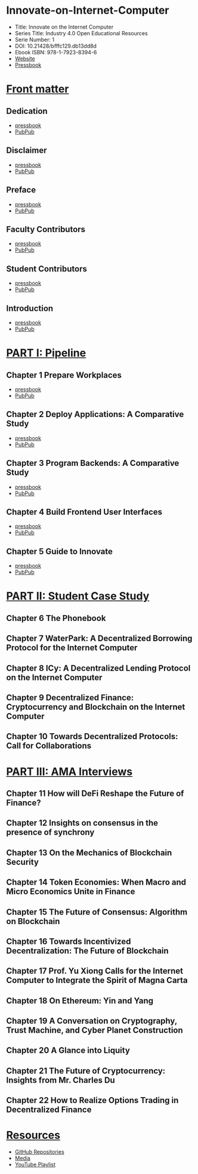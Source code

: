 # Innovate-on-Internet-Computer

- Title: Innovate on the Internet Computer 
- Series Title: Industry 4.0 Open Educational Resources 
- Serie Number: 1
- DOI: 10.21428/bfffc129.db13dd8d
- Ebook ISBN: 978-1-7923-8394-6
- [Website](https://ic.pubpub.org/)
- [Pressbook](https://sunshine1.pressbooks.com/)

# [Front matter](https://github.com/SciEcon/Innovate-on-Internet-Computer/tree/main/FrontMatter) 

## Dedication
- [pressbook](https://sunshine1.pressbooks.com/front-matter/dedication/)
- [PubPub](https://ic.pubpub.org/pub/n5rcrrso)
## Disclaimer
- [pressbook](https://sunshine1.pressbooks.com/front-matter/disclaimer/)
- [PubPub](https://ic.pubpub.org/pub/9p88x495)
## Preface
- [pressbook](https://sunshine1.pressbooks.com/front-matter/preface/)
- [PubPub](https://ic.pubpub.org/pub/5ctqc64q)
## Faculty Contributors
- [pressbook](https://sunshine1.pressbooks.com/front-matter/faculty-contributors/)
- [PubPub](https://ic.pubpub.org/pub/wffg67su)
## Student Contributors
- [pressbook](https://sunshine1.pressbooks.com/front-matter/student-contributors/)
- [PubPub](https://ic.pubpub.org/pub/e95vji3s)
## Introduction
- [pressbook](https://sunshine1.pressbooks.com/front-matter/introduction/)
- [PubPub](https://ic.pubpub.org/pub/g4dcgpv7)

# [PART I: Pipeline](https://github.com/SciEcon/Innovate-on-Internet-Computer/tree/main/Part%20I)
## Chapter 1 Prepare Workplaces
- [pressbook](https://sunshine1.pressbooks.com/chapter/__unknown__/)
- [PubPub](https://ic.pubpub.org/pub/b5vh5wh7)
## Chapter 2 Deploy Applications: A Comparative Study
- [pressbook](https://sunshine1.pressbooks.com/chapter/__unknown__-2/)
- [PubPub](https://ic.pubpub.org/pub/6b9ofxo2)
## Chapter 3 Program Backends: A Comparative Study
- [pressbook](https://sunshine1.pressbooks.com/chapter/__unknown__-3/)
- [PubPub](https://ic.pubpub.org/pub/cyxdrf1v)
## Chapter 4 Build Frontend User Interfaces
- [pressbook](https://sunshine1.pressbooks.com/chapter/__unknown__-4/)
- [PubPub](https://ic.pubpub.org/pub/fjw0w7ro)
## Chapter 5 Guide to Innovate
- [pressbook](https://sunshine1.pressbooks.com/chapter/__unknown__-5/)
- [PubPub](https://ic.pubpub.org/pub/m4tuyovh)
# [PART II: Student Case Study](https://github.com/SciEcon/Innovate-on-Internet-Computer/tree/main/Part%20II)
## Chapter 6 The Phonebook
## Chapter 7 WaterPark: A Decentralized Borrowing Protocol for the Internet Computer
## Chapter 8 ICy: A Decentralized Lending Protocol on the Internet Computer
## Chapter 9 Decentralized Finance: Cryptocurrency and Blockchain on the Internet Computer
## Chapter 10 Towards Decentralized Protocols: Call for Collaborations
# [PART III: AMA Interviews](https://github.com/SciEcon/Innovate-on-Internet-Computer/tree/main/Part%20III)
## Chapter 11 How will DeFi Reshape the Future of Finance?
## Chapter 12 Insights on consensus in the presence of synchrony
## Chapter 13 On the Mechanics of Blockchain Security
## Chapter 14 Token Economies: When Macro and Micro Economics Unite in Finance
## Chapter 15 The Future of Consensus: Algorithm on Blockchain 
## Chapter 16 Towards Incentivized Decentralization: The Future of Blockchain
## Chapter 17 Prof. Yu Xiong Calls for the Internet Computer to Integrate the Spirit of Magna Carta 
## Chapter 18 On Ethereum: Yin and Yang
## Chapter 19 A Conversation on Cryptography, Trust Machine, and Cyber Planet Construction
## Chapter 20 A Glance into Liquity
## Chapter 21 The Future of Cryptocurrency: Insights from Mr. Charles Du
## Chapter 22 How to Realize Options Trading in Decentralized Finance
# [Resources](https://ic.pubpub.org/resources)
- [GitHub Repositories](https://sunshine1.pressbooks.com/chapter/github-repositories/)
- [Media](https://sunshine1.pressbooks.com/chapter/media/)
- [YouTube Playlist](https://youtube.com/playlist?list=PL5U5e_9Mb2zXa0chganwDKsDTXZsxZzwv)
